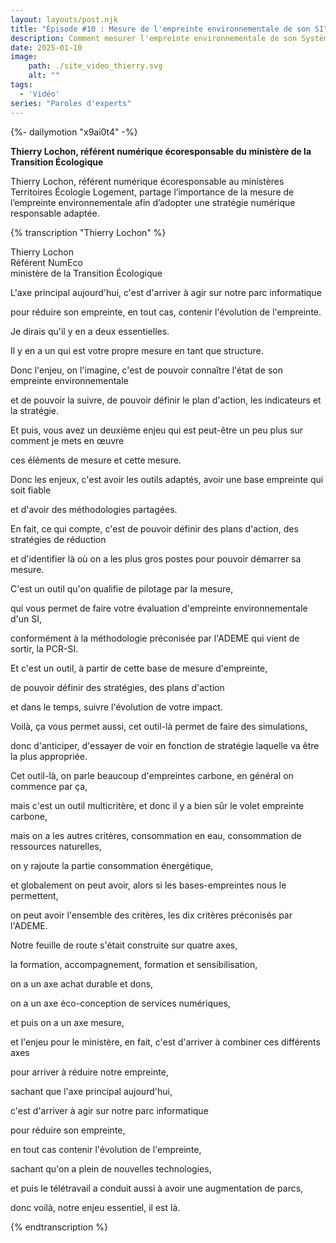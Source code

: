 ```yaml
---
layout: layouts/post.njk
title: "Épisode #10 : Mesure de l'empreinte environnementale de son SI"
description: Comment mesurer l'empreinte environnementale de son Système d'Information ?
date: 2025-01-10
image:
    path: ./site_video_thierry.svg
    alt: ""
tags:
  - 'Vidéo'
series: "Paroles d'experts"
---
```

<!-- intégraton vidéo dailymotion de la chaine de la DINUM -->
{%- dailymotion "x9ai0t4" -%}

<!-- légende de la vidéo-->
**Thierry Lochon, référent numérique écoresponsable du ministère de la Transition Écologique**

<!-- description-->
Thierry Lochon, référent numérique écoresponsable au ministères Territoires Écologie Logement, partage l’importance de la mesure de l’empreinte environnementale afin d’adopter une stratégie numérique responsable adaptée.

<!-- transcription-->

{% transcription "Thierry Lochon" %}
<p>
  Thierry Lochon<br>
  Référent NumEco<br>
  ministère de la Transition Écologique
</p>

<p>L'axe principal aujourd'hui, c'est d'arriver à agir sur notre parc informatique</p>
<p>pour réduire son empreinte, en tout cas, contenir l'évolution de l'empreinte.</p>
<p>Je dirais qu'il y en a deux essentielles.</p>
<p>Il y en a un qui est votre propre mesure en tant que structure.</p>
<p>Donc l'enjeu, on l'imagine, c'est de pouvoir connaître l'état de son empreinte environnementale</p>
<p>et de pouvoir la suivre, de pouvoir définir le plan d'action, les indicateurs et la stratégie.</p>
<p>Et puis, vous avez un deuxième enjeu qui est peut-être un peu plus sur comment je mets en œuvre</p>
<p>ces éléments de mesure et cette mesure.</p>
<p>Donc les enjeux, c'est avoir les outils adaptés, avoir une base empreinte qui soit fiable</p>
<p>et d'avoir des méthodologies partagées.</p>
<p>En fait, ce qui compte, c'est de pouvoir définir des plans d'action, des stratégies de réduction</p>
<p>et d'identifier là où on a les plus gros postes pour pouvoir démarrer sa mesure.</p>
<p>C'est un outil qu'on qualifie de pilotage par la mesure,</p>
<p>qui vous permet de faire votre évaluation d'empreinte environnementale d'un SI,</p>
<p>conformément à la méthodologie préconisée par l'ADEME qui vient de sortir, la PCR-SI.</p>
<p>Et c'est un outil, à partir de cette base de mesure d'empreinte,</p>
<p>de pouvoir définir des stratégies, des plans d'action</p>
<p>et dans le temps, suivre l'évolution de votre impact.</p>
<p>Voilà, ça vous permet aussi, cet outil-là permet de faire des simulations,</p>
<p>donc d'anticiper, d'essayer de voir en fonction de stratégie laquelle va être la plus appropriée.</p>
<p>Cet outil-là, on parle beaucoup d'empreintes carbone, en général on commence par ça,</p>
<p>mais c'est un outil multicritère, et donc il y a bien sûr le volet empreinte carbone,</p>
<p>mais on a les autres critères, consommation en eau, consommation de ressources naturelles,</p>
<p>on y rajoute la partie consommation énergétique,</p>
<p>et globalement on peut avoir, alors si les bases-empreintes nous le permettent,</p>
<p>on peut avoir l'ensemble des critères, les dix critères préconisés par l'ADEME.</p>
<p>Notre feuille de route s'était construite sur quatre axes,</p>
<p>la formation, accompagnement, formation et sensibilisation,</p>
<p>on a un axe achat durable et dons,</p>
<p>on a un axe éco-conception de services numériques,</p>
<p>et puis on a un axe mesure,</p>
<p>et l'enjeu pour le ministère, en fait, c'est d'arriver à combiner ces différents axes</p>
<p>pour arriver à réduire notre empreinte,</p>
<p>sachant que l'axe principal aujourd'hui,</p>
<p>c'est d'arriver à agir sur notre parc informatique</p>
<p>pour réduire son empreinte,</p>
<p>en tout cas contenir l'évolution de l'empreinte,</p>
<p>sachant qu'on a plein de nouvelles technologies,</p>
<p>et puis le télétravail a conduit aussi à avoir une augmentation de parcs,</p>
<p>donc voilà, notre enjeu essentiel, il est là.</p>
{% endtranscription %}
